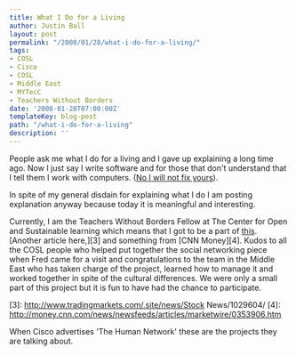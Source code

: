 ```yaml
---
title: What I Do for a Living
author: Justin Ball
layout: post
permalink: "/2008/01/28/what-i-do-for-a-living/"
tags:
- COSL
- Cisco
- COSL
- Middle East
- MYTecC
- Teachers Without Borders
date: '2008-01-28T07:00:00Z'
templateKey: blog-post
path: "/what-i-do-for-a-living"
description: ''
---
```


People ask me what I do for a living and I gave up explaining a long time ago. Now I just say I write software and for those that don't understand that I tell them I work with computers. ([No I will not fix yours][1]).

 [1]: /2007/10/08/no-i-wont-fix-your-computer/

In spite of my general disdain for explaining what I do I am posting explanation anyway because today it is meaningful and interesting.

Currently, I am the Teachers Without Borders Fellow at The Center for Open and Sustainable learning which means that I got to be a part of [this][2]. [Another article here,][3] and something from [CNN Money][4]. Kudos to all the COSL people who helped put together the social networking piece when Fred came for a visit and congratulations to the team in the Middle East who has taken charge of the project, learned how to manage it and worked together in spite of the cultural differences. We were only a small part of this project but it is fun to have had the chance to participate.

 [2]: http://www.jpost.com/servlet/Satellite?cid=1201471498912&pagename=JPost/JPArticle/ShowFull
 [3]: http://www.tradingmarkets.com/.site/news/Stock News/1029604/
 [4]: http://money.cnn.com/news/newsfeeds/articles/marketwire/0353906.htm

When Cisco advertises 'The Human Network' these are the projects they are talking about.
